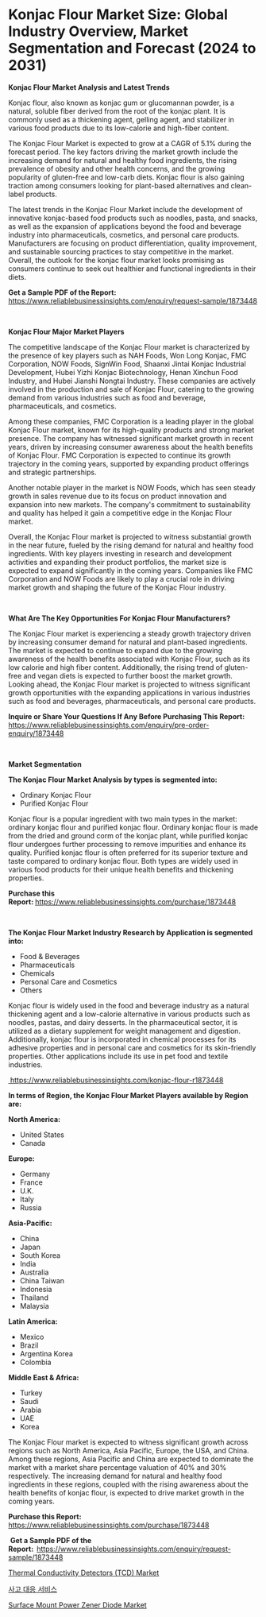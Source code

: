 <p><h1>Konjac Flour Market Size: Global Industry Overview, Market Segmentation and Forecast (2024 to 2031)</h1></p><p><strong>Konjac Flour Market Analysis and Latest Trends</strong></p>
<p><p>Konjac flour, also known as konjac gum or glucomannan powder, is a natural, soluble fiber derived from the root of the konjac plant. It is commonly used as a thickening agent, gelling agent, and stabilizer in various food products due to its low-calorie and high-fiber content.</p><p>The Konjac Flour Market is expected to grow at a CAGR of 5.1% during the forecast period. The key factors driving the market growth include the increasing demand for natural and healthy food ingredients, the rising prevalence of obesity and other health concerns, and the growing popularity of gluten-free and low-carb diets. Konjac flour is also gaining traction among consumers looking for plant-based alternatives and clean-label products.</p><p>The latest trends in the Konjac Flour Market include the development of innovative konjac-based food products such as noodles, pasta, and snacks, as well as the expansion of applications beyond the food and beverage industry into pharmaceuticals, cosmetics, and personal care products. Manufacturers are focusing on product differentiation, quality improvement, and sustainable sourcing practices to stay competitive in the market. Overall, the outlook for the konjac flour market looks promising as consumers continue to seek out healthier and functional ingredients in their diets.</p></p>
<p><strong>Get a Sample PDF of the Report:&nbsp;</strong> <a href="https://www.reliablebusinessinsights.com/enquiry/request-sample/1873448">https://www.reliablebusinessinsights.com/enquiry/request-sample/1873448</a></p>
<p>&nbsp;</p>
<p><strong>Konjac Flour Major Market Players</strong></p>
<p><p>The competitive landscape of the Konjac Flour market is characterized by the presence of key players such as NAH Foods, Won Long Konjac, FMC Corporation, NOW Foods, SignWin Food, Shaanxi Jintai Konjac Industrial Development, Hubei Yizhi Konjac Biotechnology, Henan Xinchun Food Industry, and Hubei Jianshi Nongtai Industry. These companies are actively involved in the production and sale of Konjac Flour, catering to the growing demand from various industries such as food and beverage, pharmaceuticals, and cosmetics.</p><p>Among these companies, FMC Corporation is a leading player in the global Konjac Flour market, known for its high-quality products and strong market presence. The company has witnessed significant market growth in recent years, driven by increasing consumer awareness about the health benefits of Konjac Flour. FMC Corporation is expected to continue its growth trajectory in the coming years, supported by expanding product offerings and strategic partnerships.</p><p>Another notable player in the market is NOW Foods, which has seen steady growth in sales revenue due to its focus on product innovation and expansion into new markets. The company's commitment to sustainability and quality has helped it gain a competitive edge in the Konjac Flour market.</p><p>Overall, the Konjac Flour market is projected to witness substantial growth in the near future, fueled by the rising demand for natural and healthy food ingredients. With key players investing in research and development activities and expanding their product portfolios, the market size is expected to expand significantly in the coming years. Companies like FMC Corporation and NOW Foods are likely to play a crucial role in driving market growth and shaping the future of the Konjac Flour industry.</p></p>
<p>&nbsp;</p>
<p><strong>What Are The Key Opportunities For Konjac Flour Manufacturers?</strong></p>
<p><p>The Konjac Flour market is experiencing a steady growth trajectory driven by increasing consumer demand for natural and plant-based ingredients. The market is expected to continue to expand due to the growing awareness of the health benefits associated with Konjac Flour, such as its low calorie and high fiber content. Additionally, the rising trend of gluten-free and vegan diets is expected to further boost the market growth. Looking ahead, the Konjac Flour market is projected to witness significant growth opportunities with the expanding applications in various industries such as food and beverages, pharmaceuticals, and personal care products.</p></p>
<p><strong>Inquire or Share Your Questions If Any Before Purchasing This Report:</strong> <a href="https://www.reliablebusinessinsights.com/enquiry/pre-order-enquiry/1873448">https://www.reliablebusinessinsights.com/enquiry/pre-order-enquiry/1873448</a></p>
<p>&nbsp;</p>
<p><strong>Market Segmentation</strong></p>
<p><strong>The Konjac Flour Market Analysis by types is segmented into:</strong></p>
<p><ul><li>Ordinary Konjac Flour</li><li>Purified Konjac Flour</li></ul></p>
<p><p>Konjac flour is a popular ingredient with two main types in the market: ordinary konjac flour and purified konjac flour. Ordinary konjac flour is made from the dried and ground corm of the konjac plant, while purified konjac flour undergoes further processing to remove impurities and enhance its quality. Purified konjac flour is often preferred for its superior texture and taste compared to ordinary konjac flour. Both types are widely used in various food products for their unique health benefits and thickening properties.</p></p>
<p><strong>Purchase this Report:&nbsp;</strong><a href="https://www.reliablebusinessinsights.com/purchase/1873448">https://www.reliablebusinessinsights.com/purchase/1873448</a></p>
<p>&nbsp;</p>
<p><strong>The Konjac Flour Market Industry Research by Application is segmented into:</strong></p>
<p><ul><li>Food & Beverages</li><li>Pharmaceuticals</li><li>Chemicals</li><li>Personal Care and Cosmetics</li><li>Others</li></ul></p>
<p><p>Konjac flour is widely used in the food and beverage industry as a natural thickening agent and a low-calorie alternative in various products such as noodles, pastas, and dairy desserts. In the pharmaceutical sector, it is utilized as a dietary supplement for weight management and digestion. Additionally, konjac flour is incorporated in chemical processes for its adhesive properties and in personal care and cosmetics for its skin-friendly properties. Other applications include its use in pet food and textile industries.</p></p>
<p><a href="https://www.reliablebusinessinsights.com/konjac-flour-r1873448">&nbsp;https://www.reliablebusinessinsights.com/konjac-flour-r1873448</a></p>
<p><strong>In terms of Region, the Konjac Flour Market Players available by Region are:</strong></p>
<p>
    <p> <strong> North America: </strong>
        <ul>
            <li>United States</li>
            <li>Canada</li>
        </ul>
        </p> 
    <p> <strong> Europe: </strong>
        <ul>
            <li>Germany</li>
            <li>France</li>
            <li>U.K.</li>
            <li>Italy</li>
            <li>Russia</li>
        </ul>
        </p> 
    <p> <strong> Asia-Pacific: </strong>
        <ul>
            <li>China</li>
            <li>Japan</li>
            <li>South Korea</li>
            <li>India</li>
            <li>Australia</li>
            <li>China Taiwan</li>
            <li>Indonesia</li>
            <li>Thailand</li>
            <li>Malaysia</li>
        </ul>
        </p> 
    <p> <strong> Latin America: </strong>
        <ul>
            <li>Mexico</li>
            <li>Brazil</li>
            <li>Argentina Korea</li>
            <li>Colombia</li>
        </ul>
        </p> 
    <p> <strong> Middle East & Africa: </strong>
        <ul>
            <li>Turkey</li>
            <li>Saudi</li>
            <li>Arabia</li>
            <li>UAE</li>
            <li>Korea</li>
        </ul>
    </p>
    </p>
<p><p>The Konjac Flour market is expected to witness significant growth across regions such as North America, Asia Pacific, Europe, the USA, and China. Among these regions, Asia Pacific and China are expected to dominate the market with a market share percentage valuation of 40% and 30% respectively. The increasing demand for natural and healthy food ingredients in these regions, coupled with the rising awareness about the health benefits of konjac flour, is expected to drive market growth in the coming years.</p></p>
<p><strong>Purchase this Report: </strong><a href="https://www.reliablebusinessinsights.com/purchase/1873448">https://www.reliablebusinessinsights.com/purchase/1873448</a></p>
<p>&nbsp;<strong>Get a Sample PDF of the Report:&nbsp;&nbsp;</strong><a href="https://www.reliablebusinessinsights.com/enquiry/request-sample/1873448">https://www.reliablebusinessinsights.com/enquiry/request-sample/1873448</a></p>
<p><strong></strong></p>
<p><p><a href="https://github.com/kulaberyasin52/Market-Research-Report-List-1/blob/main/thermal-conductivity-detectors-tcd-market.md">Thermal Conductivity Detectors (TCD) Market</a></p><p><a href="https://github.com/Jackieshlerin98056/Market-Research-Report-List-1/blob/main/8394321159828.md">사고 대응 서비스</a></p><p><a href="https://github.com/emnqcawl19/Market-Research-Report-List-1/blob/main/surface-mount-power-zener-diode-market.md">Surface Mount Power Zener Diode Market</a></p></p>